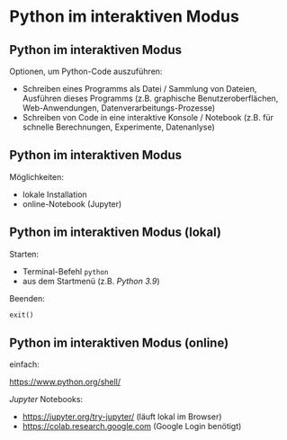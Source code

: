 # Python im interaktiven Modus

## Python im interaktiven Modus

Optionen, um Python-Code auszuführen:

- Schreiben eines Programms als Datei / Sammlung von Dateien, Ausführen dieses Programms (z.B. graphische Benutzeroberflächen, Web-Anwendungen, Datenverarbeitungs-Prozesse)
- Schreiben von Code in eine interaktive Konsole / Notebook (z.B. für schnelle Berechnungen, Experimente, Datenanlyse)

## Python im interaktiven Modus

Möglichkeiten:

- lokale Installation
- online-Notebook (Jupyter)

## Python im interaktiven Modus (lokal)

Starten:

- Terminal-Befehl `python`
- aus dem Startmenü (z.B. _Python 3.9_)

Beenden:

```py
exit()
```

## Python im interaktiven Modus (online)

einfach:

https://www.python.org/shell/

_Jupyter_ Notebooks:

- https://jupyter.org/try-jupyter/ (läuft lokal im Browser)
- https://colab.research.google.com (Google Login benötigt)
